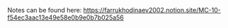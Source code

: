 Notes can be found here:
https://farrukhodinaev2002.notion.site/MC-10-f54ec3aac13e49e58e0b9e0b7b025a56